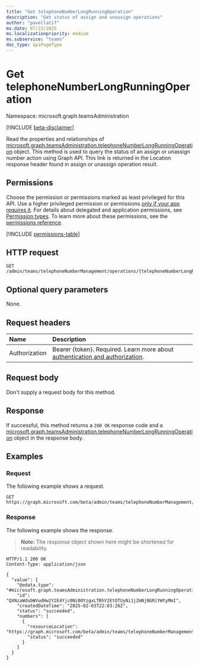 ```yaml
---
title: "Get telephoneNumberLongRunningOperation"
description: "Get status of assign and unassign operations"
author: "pavellatif"
ms.date: 07/23/2025
ms.localizationpriority: medium
ms.subservice: "teams"
doc_type: apiPageType
---
```


# Get telephoneNumberLongRunningOperation

Namespace: microsoft.graph.teamsAdministration

[!INCLUDE [beta-disclaimer](../../includes/beta-disclaimer.md)]

Read the properties and relationships of [microsoft.graph.teamsAdministration.telephoneNumberLongRunningOperation](../resources/teamsadministration-telephonenumberlongrunningoperation.md) object. This method is used to query the status of an assign or unassign number action using Graph API. This link is returned in the Location response header found in assign or unassign operation result.

## Permissions

Choose the permission or permissions marked as least privileged for this API. Use a higher privileged permission or permissions [only if your app requires it](/graph/permissions-overview#best-practices-for-using-microsoft-graph-permissions). For details about delegated and application permissions, see [Permission types](/graph/permissions-overview#permission-types). To learn more about these permissions, see the [permissions reference](/graph/permissions-reference).

<!-- {
  "blockType": "permissions",
  "name": "teamsadministration-telephonenumberlongrunningoperation-get-permissions"
}
-->
[!INCLUDE [permissions-table](../includes/permissions/teamsadministration-telephonenumberlongrunningoperation-get-permissions.md)]

## HTTP request

<!-- {
  "blockType": "ignored"
}
-->
``` http
GET /admin/teams/telephoneNumberManagement/operations/{telephoneNumberLongRunningOperationId}
```

## Optional query parameters

None.

## Request headers

|Name|Description|
|:---|:---|
|Authorization|Bearer {token}. Required. Learn more about [authentication and authorization](/graph/auth/auth-concepts).|

## Request body

Don't supply a request body for this method.

## Response

If successful, this method returns a `200 OK` response code and a [microsoft.graph.teamsAdministration.telephoneNumberLongRunningOperation](../resources/teamsadministration-telephonenumberlongrunningoperation.md) object in the response body.

## Examples

### Request

The following example shows a request.
<!-- {
  "blockType": "request",
  "name": "get_telephonenumberlongrunningoperation"
}
-->
``` http
GET https://graph.microsoft.com/beta/admin/teams/telephoneNumberManagement/operations{'QXNzaWdubWVudHw2Y2E4Yjc0Ni00YzgxLTRhY2EtOTUyNi1jZmNjNGRiYWYyMmI'}
```

### Response

The following example shows the response.
>**Note:** The response object shown here might be shortened for readability.
<!-- {
  "blockType": "response",
  "truncated": true,
  "@odata.type": "microsoft.graph.teamsAdministration.telephoneNumberLongRunningOperation"
}
-->
``` http
HTTP/1.1 200 OK
Content-Type: application/json

{
  "value": {
    "@odata.type": "#microsoft.graph.teamsAdministration.telephoneNumberLongRunningOperation",
    "id": "QXNzaWdubWVudHw2Y2E4Yjc0Ni00YzgxLTRhY2EtOTUyNi1jZmNjNGRiYWYyMmI",
    "createdDateTime": "2025-02-03T22:03:26Z",
    "status": "succeeded",
    "numbers": [
      {
        "resourceLocation": "https://graph.microsoft.com/beta/admin/teams/telephoneNumberManagement/numberAssignments/N2EyMDUxOTctOGU1OS00ODdkLWI5ZmEtM2ZjMWIxMDhmMWU1fCsxMjA2MTIzNDU2Nw",
        "status": "succeeded"
      }
    ]
  }
}
```
